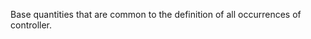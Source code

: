 Base quantities that are common to the definition of all occurrences of controller.

<!-- end of short definition -->

